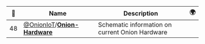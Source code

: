 |:star2: | Name | Description | 🌍|
|---|---|---|---|
|48|[@OnionIoT](https://github.com/OnionIoT)/[**Onion-Hardware**](https://github.com/OnionIoT/Onion-Hardware)|Schematic information on current Onion Hardware||

